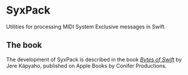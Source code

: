 # SyxPack

Utilities for processing MIDI System Exclusive messages in Swift.

## The book

The development of SyxPack is described in the book
[_Bytes of Swift_](https://books.apple.com/us/book/bytes-of-swift/id1603196148?itsct=books_box_link&itscg=30200&ls=1&at=1l3vbcz&ct=social) by Jere Käpyaho, published on Apple Books 
by Conifer Productions.
